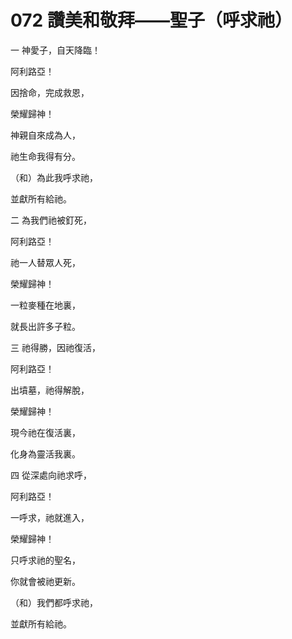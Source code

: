 # 072 讚美和敬拜——聖子（呼求祂）

一 神愛子，自天降臨！

阿利路亞！

因捨命，完成救恩，

榮耀歸神！

神親自來成為人，

祂生命我得有分。

（和）為此我呼求祂，

並獻所有給祂。

二 為我們祂被釘死，

阿利路亞！

祂一人替眾人死，

榮耀歸神！

一粒麥種在地裏，

就長出許多子粒。

三 祂得勝，因祂復活，

阿利路亞！

出墳墓，祂得解脫，

榮耀歸神！

現今祂在復活裏，

化身為靈活我裏。

四 從深處向祂求呼，

阿利路亞！

一呼求，祂就進入，

榮耀歸神！

只呼求祂的聖名，

你就會被祂更新。

（和）我們都呼求祂，

並獻所有給祂。


